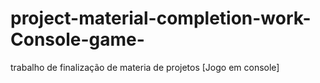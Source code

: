 # project-material-completion-work-Console-game-
trabalho de finalização de materia de projetos [Jogo em console]
